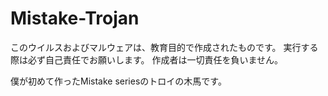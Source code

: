 # Mistake-Trojan

このウイルスおよびマルウェアは、教育目的で作成されたものです。
実行する際は必ず自己責任でお願いします。
作成者は一切責任を負いません。

僕が初めて作ったMistake seriesのトロイの木馬です。
